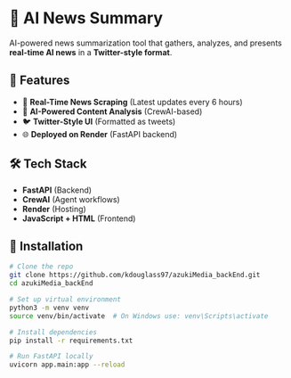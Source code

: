 # 🚀 AI News Summary

AI-powered news summarization tool that gathers, analyzes, and presents **real-time AI news** in a **Twitter-style format**.

## 🌟 Features
- 📡 **Real-Time News Scraping** (Latest updates every 6 hours)
- 🤖 **AI-Powered Content Analysis** (CrewAI-based)
- 🐦 **Twitter-Style UI** (Formatted as tweets)
- 🌐 **Deployed on Render** (FastAPI backend)

## 🛠️ Tech Stack
- **FastAPI** (Backend)
- **CrewAI** (Agent workflows)
- **Render** (Hosting)
- **JavaScript + HTML** (Frontend)

## 🚀 Installation
```sh
# Clone the repo
git clone https://github.com/kdouglass97/azukiMedia_backEnd.git
cd azukiMedia_backEnd

# Set up virtual environment
python3 -m venv venv
source venv/bin/activate  # On Windows use: venv\Scripts\activate

# Install dependencies
pip install -r requirements.txt

# Run FastAPI locally
uvicorn app.main:app --reload